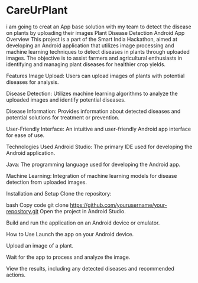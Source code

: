# CareUrPlant
i am going to creat an App base solution with my team to detect the disease on plants by uploading their images
Plant Disease Detection Android App
Overview
This project is a part of the Smart India Hackathon,
aimed at developing an Android application that utilizes image processing and machine learning techniques to detect diseases in plants through uploaded images.
The objective is to assist farmers and agricultural enthusiasts in identifying and managing plant diseases for healthier crop yields.

Features
Image Upload: Users can upload images of plants with potential diseases for analysis.

Disease Detection: Utilizes machine learning algorithms to analyze the uploaded images and identify potential diseases.

Disease Information: Provides information about detected diseases and potential solutions for treatment or prevention.

User-Friendly Interface: An intuitive and user-friendly Android app interface for ease of use.

Technologies Used
Android Studio: The primary IDE used for developing the Android application.

Java: The programming language used for developing the Android app.

Machine Learning: Integration of machine learning models for disease detection from uploaded images.

Installation and Setup
Clone the repository:

bash
Copy code
git clone https://github.com/yourusername/your-repository.git
Open the project in Android Studio.

Build and run the application on an Android device or emulator.

How to Use
Launch the app on your Android device.

Upload an image of a plant.

Wait for the app to process and analyze the image.

View the results, including any detected diseases and recommended actions.
